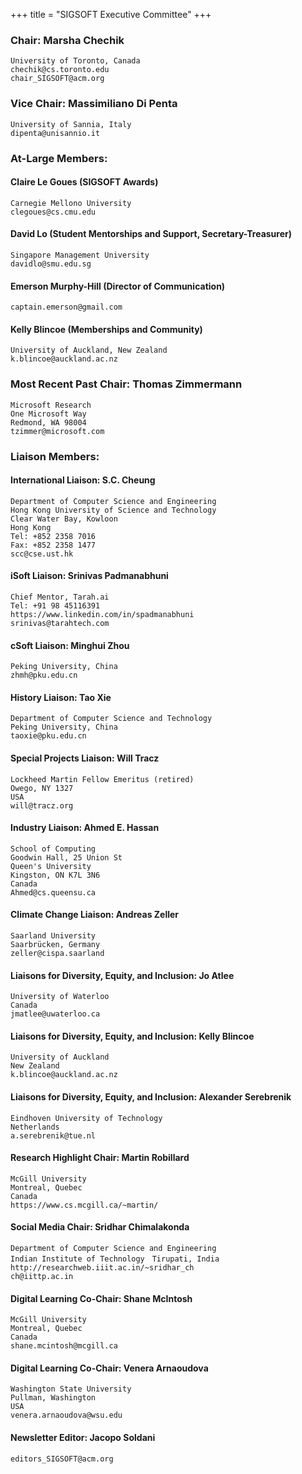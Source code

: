+++
title = "SIGSOFT Executive Committee"
+++

### Chair: Marsha Chechik

    University of Toronto, Canada
    chechik@cs.toronto.edu 
    chair_SIGSOFT@acm.org 

### Vice Chair:  Massimiliano Di Penta
    University of Sannia, Italy
    dipenta@unisannio.it 

### At-Large Members:

#### Claire Le Goues (SIGSOFT Awards) 

    Carnegie Mellono University
    clegoues@cs.cmu.edu

#### David Lo (Student Mentorships and Support, Secretary-Treasurer)

    Singapore Management University
    davidlo@smu.edu.sg 

#### Emerson Murphy-Hill (Director of Communication)

    captain.emerson@gmail.com
    

#### Kelly Blincoe (Memberships and Community)

    University of Auckland, New Zealand
    k.blincoe@auckland.ac.nz 

### Most Recent Past Chair: Thomas Zimmermann

    Microsoft Research
    One Microsoft Way
    Redmond, WA 98004
    tzimmer@microsoft.com
    

### Liaison Members:

#### International Liaison: S.C. Cheung

    Department of Computer Science and Engineering
    Hong Kong University of Science and Technology
    Clear Water Bay, Kowloon
    Hong Kong
    Tel: +852 2358 7016
    Fax: +852 2358 1477
    scc@cse.ust.hk 

#### iSoft Liaison: Srinivas Padmanabhuni

    Chief Mentor, Tarah.ai
    Tel: +91 98 45116391
    https://www.linkedin.com/in/spadmanabhuni
    srinivas@tarahtech.com 

#### cSoft Liaison: Minghui Zhou

    Peking University, China
    zhmh@pku.edu.cn 

#### History Liaison: Tao Xie

    Department of Computer Science and Technology
    Peking University, China
    taoxie@pku.edu.cn 

#### Special Projects Liaison: Will Tracz

    Lockheed Martin Fellow Emeritus (retired)
    Owego, NY 1327
    USA
    will@tracz.org 

#### Industry Liaison: Ahmed E. Hassan

    School of Computing
    Goodwin Hall, 25 Union St
    Queen's University
    Kingston, ON K7L 3N6
    Canada
    Ahmed@cs.queensu.ca 

#### Climate Change Liaison: Andreas Zeller

    Saarland University
    Saarbrücken, Germany
    zeller@cispa.saarland 

#### Liaisons for Diversity, Equity, and Inclusion: Jo Atlee

    University of Waterloo
    Canada
    jmatlee@uwaterloo.ca 

#### Liaisons for Diversity, Equity, and Inclusion: Kelly Blincoe

    University of Auckland
    New Zealand
    k.blincoe@auckland.ac.nz 

#### Liaisons for Diversity, Equity, and Inclusion: Alexander Serebrenik

    Eindhoven University of Technology
    Netherlands
    a.serebrenik@tue.nl 

#### Research Highlight Chair: Martin Robillard

    McGill University
    Montreal, Quebec
    Canada
    https://www.cs.mcgill.ca/~martin/ 

#### Social Media Chair: Sridhar Chimalakonda

    Department of Computer Science and Engineering
    Indian Institute of Technology　Tirupati, India
    http://researchweb.iiit.ac.in/~sridhar_ch
    ch@iittp.ac.in

#### Digital Learning Co-Chair: Shane McIntosh

    McGill University
    Montreal, Quebec
    Canada
    shane.mcintosh@mcgill.ca 

#### Digital Learning Co-Chair: Venera Arnaoudova

    Washington State University
    Pullman, Washington
    USA
    venera.arnaoudova@wsu.edu 

#### Newsletter Editor: Jacopo Soldani

    editors_SIGSOFT@acm.org 
